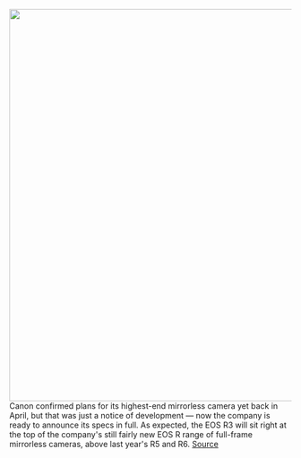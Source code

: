 <img src='https://cdn.vox-cdn.com/thumbor/GhCuQnQwwkOjLkRhera1coDkjpk=/0x0:1750x1176/1200x800/filters:focal(735x448:1015x728)/cdn.vox-cdn.com/uploads/chorus_image/image/69855329/HR_EOS_R3_4_CL.0.jpg' width='700px' /><br/>
Canon confirmed plans for its highest-end mirrorless camera yet back in April, but that was just a notice of development — now the company is ready to announce its specs in full. As expected, the EOS R3 will sit right at the top of the company's still fairly new EOS R range of full-frame mirrorless cameras, above last year's R5 and R6.
<a href='https://www.theverge.com/2021/9/14/22673196/canon-eos-r3-camera-price-specs-release-date-announced'> Source <a/>